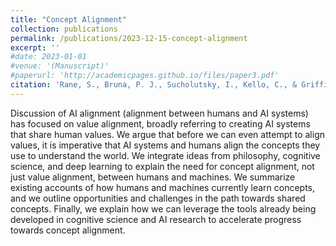 ```yaml
---
title: "Concept Alignment"
collection: publications
permalink: /publications/2023-12-15-concept-alignment
excerpt: ''
#date: 2023-01-01
#venue: '(Manuscript)'
#paperurl: 'http://academicpages.github.io/files/paper3.pdf' 
citation: 'Rane, S., Bruna, P. J., Sucholutsky, I., Kello, C., & Griffiths, T. (2023). Concept alignment. 1st NeurIPS Workshop on AI meets Moral Philosophy and Moral Psychology (MP2). https://arxiv.org/abs/2401.08672'
---
```

Discussion of AI alignment (alignment between humans and AI systems) has focused on value alignment, broadly referring to creating AI systems that share human values. We argue that before we can even attempt to align values, it is imperative that AI systems and humans align the concepts they use to understand the world. We integrate ideas from philosophy, cognitive science, and deep learning to explain the need for concept alignment, not just value alignment, between humans and machines. We summarize existing accounts of how humans and machines currently learn concepts, and we outline opportunities and challenges in the path towards shared concepts. Finally, we explain how we can leverage the tools already being developed in cognitive science and AI research to accelerate progress towards concept alignment.